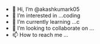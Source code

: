 - 👋 Hi, I’m @akashkumark05
- 👀 I’m interested in ...coding
- 🌱 I’m currently learning ...c
- 💞️ I’m looking to collaborate on ...
- 📫 How to reach me ...

<!---
akashkumark05/akashkumark05 is a ✨ special ✨ repository because its `README.md` (this file) appears on your GitHub profile.
You can click the Preview link to take a look at your changes.
--->
